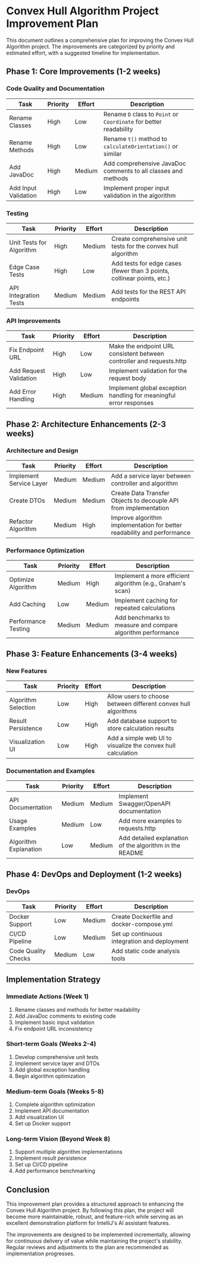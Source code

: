 # Convex Hull Algorithm Project Improvement Plan

This document outlines a comprehensive plan for improving the Convex Hull Algorithm project. The improvements are categorized by priority and estimated effort, with a suggested timeline for implementation.

## Phase 1: Core Improvements (1-2 weeks)

### Code Quality and Documentation

| Task | Priority | Effort | Description |
|------|----------|--------|-------------|
| Rename Classes | High | Low | Rename `D` class to `Point` or `Coordinate` for better readability |
| Rename Methods | High | Low | Rename `t()` method to `calculateOrientation()` or similar |
| Add JavaDoc | High | Medium | Add comprehensive JavaDoc comments to all classes and methods |
| Add Input Validation | High | Low | Implement proper input validation in the algorithm |

### Testing

| Task | Priority | Effort | Description |
|------|----------|--------|-------------|
| Unit Tests for Algorithm | High | Medium | Create comprehensive unit tests for the convex hull algorithm |
| Edge Case Tests | High | Low | Add tests for edge cases (fewer than 3 points, collinear points, etc.) |
| API Integration Tests | Medium | Medium | Add tests for the REST API endpoints |

### API Improvements

| Task | Priority | Effort | Description |
|------|----------|--------|-------------|
| Fix Endpoint URL | High | Low | Make the endpoint URL consistent between controller and requests.http |
| Add Request Validation | High | Low | Implement validation for the request body |
| Add Error Handling | High | Medium | Implement global exception handling for meaningful error responses |

## Phase 2: Architecture Enhancements (2-3 weeks)

### Architecture and Design

| Task | Priority | Effort | Description |
|------|----------|--------|-------------|
| Implement Service Layer | Medium | Medium | Add a service layer between controller and algorithm |
| Create DTOs | Medium | Medium | Create Data Transfer Objects to decouple API from implementation |
| Refactor Algorithm | Medium | High | Improve algorithm implementation for better readability and performance |

### Performance Optimization

| Task | Priority | Effort | Description |
|------|----------|--------|-------------|
| Optimize Algorithm | Medium | High | Implement a more efficient algorithm (e.g., Graham's scan) |
| Add Caching | Low | Medium | Implement caching for repeated calculations |
| Performance Testing | Medium | Medium | Add benchmarks to measure and compare algorithm performance |

## Phase 3: Feature Enhancements (3-4 weeks)

### New Features

| Task | Priority | Effort | Description |
|------|----------|--------|-------------|
| Algorithm Selection | Low | High | Allow users to choose between different convex hull algorithms |
| Result Persistence | Low | High | Add database support to store calculation results |
| Visualization UI | Low | High | Add a simple web UI to visualize the convex hull calculation |

### Documentation and Examples

| Task | Priority | Effort | Description |
|------|----------|--------|-------------|
| API Documentation | Medium | Medium | Implement Swagger/OpenAPI documentation |
| Usage Examples | Medium | Low | Add more examples to requests.http |
| Algorithm Explanation | Low | Medium | Add detailed explanation of the algorithm in the README |

## Phase 4: DevOps and Deployment (1-2 weeks)

### DevOps

| Task | Priority | Effort | Description |
|------|----------|--------|-------------|
| Docker Support | Low | Medium | Create Dockerfile and docker-compose.yml |
| CI/CD Pipeline | Low | Medium | Set up continuous integration and deployment |
| Code Quality Checks | Medium | Low | Add static code analysis tools |

## Implementation Strategy

### Immediate Actions (Week 1)
1. Rename classes and methods for better readability
2. Add JavaDoc comments to existing code
3. Implement basic input validation
4. Fix endpoint URL inconsistency

### Short-term Goals (Weeks 2-4)
1. Develop comprehensive unit tests
2. Implement service layer and DTOs
3. Add global exception handling
4. Begin algorithm optimization

### Medium-term Goals (Weeks 5-8)
1. Complete algorithm optimization
2. Implement API documentation
3. Add visualization UI
4. Set up Docker support

### Long-term Vision (Beyond Week 8)
1. Support multiple algorithm implementations
2. Implement result persistence
3. Set up CI/CD pipeline
4. Add performance benchmarking

## Conclusion

This improvement plan provides a structured approach to enhancing the Convex Hull Algorithm project. By following this plan, the project will become more maintainable, robust, and feature-rich while serving as an excellent demonstration platform for IntelliJ's AI assistant features.

The improvements are designed to be implemented incrementally, allowing for continuous delivery of value while maintaining the project's stability. Regular reviews and adjustments to the plan are recommended as implementation progresses. 